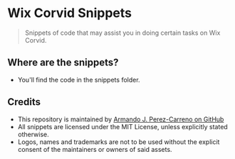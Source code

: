 # Wix Corvid Snippets

> Snippets of code that may assist you in doing certain tasks on Wix Corvid.

## Where are the snippets?

- You'll find the code in the snippets folder.

## Credits

- This repository is maintained by [Armando J. Perez-Carreno on GitHub](https://github.com/perezcarreno)
- All snippets are licensed under the MIT License, unless explicitly stated otherwise.
- Logos, names and trademarks are not to be used without the explicit consent of the maintainers or owners of said assets.
